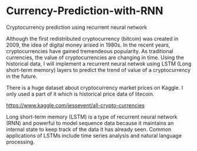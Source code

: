 # Currency-Prediction-with-RNN
Cryptocurrency prediction using recurrent neural network

Although the first redistributed cryptocurrency (bitcoin) was created in 2009, the idea of digital money arised in 1980s. In the recent years, cryptocurrencies have gained tremendeous popularity. As traditional currencies, the value of cryptocurrencies are changing in time. Using the historical data, I will implement a recurrent neural netwok using LSTM (Long short-term memory) layers to predict the trend of value of a cryptocurrency in the future.

There is a huge dataset about cryptocurrency market prices on Kaggle. I only used a part of it which is historical price data of litecoin.

https://www.kaggle.com/jessevent/all-crypto-currencies


Long short-term memory (LSTM) is a type of recurrent neural network (RNN) and powerful to model sequence data because it maintains an internal state to keep track of the data it has already seen. Common applications of LSTMs include time series analysis and natural language processing.
